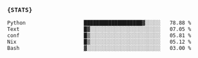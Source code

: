 ### `{STATS}` 
<!--START_SECTION:waka-->

```txt
Python                   ███████████████████▓░░░░░   78.88 %
Text                     █▓░░░░░░░░░░░░░░░░░░░░░░░   07.05 %
conf                     █▒░░░░░░░░░░░░░░░░░░░░░░░   05.81 %
Nix                      █▒░░░░░░░░░░░░░░░░░░░░░░░   05.12 %
Bash                     ▓░░░░░░░░░░░░░░░░░░░░░░░░   03.00 %
```

<!--END_SECTION:waka-->
